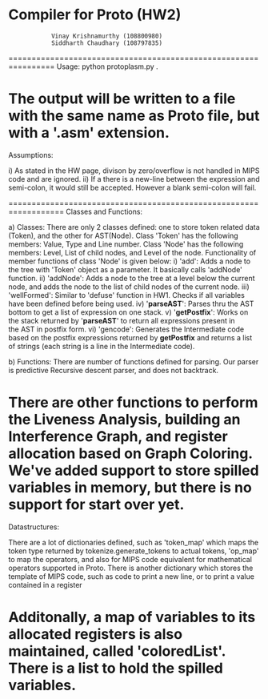 Compiler for Proto (HW2)
================================================================
				Vinay Krishnamurthy (108800980)
			  	Siddharth Chaudhary (108797835)
================================================================
Usage: 
python protoplasm.py <Protofilename>.

The output will be written to a file with the same name as
Proto file, but with a '.asm' extension.
=================================================================
Assumptions:

i) As stated in the HW page, divison by zero/overflow
   is not handled in MIPS code and are ignored.
ii) If a there is a new-line between the expression and
    semi-colon, it would still be accepted. However a 
    blank semi-colon will fail.

==================================================================
Classes and Functions:

a) Classes:
   There are only 2 classes defined: one to store token
   related data (Token), and the other for AST(Node). 
   Class 'Token' has the following members: Value, Type 
   and Line number. Class 'Node' has the following 
   members: Level, List of child nodes, and Level of the 
   node. Functionality of member functions of class 'Node' 
   is given below:
   i) 'add': Adds a node to the tree with 'Token' object as
      a parameter. It basically calls 'addNode' function.
   ii) 'addNode': Adds a node to the tree at a level below
        the current node, and adds the node to the list of
    	child nodes of the current node.
   iii) 'wellFormed': Similar to 'defuse' function in HW1.
   	 Checks if all variables have been defined before
     	 being used.
   iv) '__parseAST__': Parses thru the AST bottom to get a 
        list of expression on one stack.
    v) '__getPostfix__': Works on the stack returned by
       '__parseAST__' to return all expressions present in	
       the AST in postfix form.
   vi) 'gencode': Generates the Intermediate code based on
       the postfix expressions returned by __getPostfix__
       and returns a list of strings (each string is a line
       in the Intermediate code).

b) Functions:
   There are number of functions defined for parsing. Our 
   parser is predictive Recursive descent parser, and does
   not backtrack.

   There are other functions to perform the Liveness Analysis,
   building an Interference Graph, and register allocation based
   on Graph Coloring. We've added support to store spilled 
   variables in memory, but there is no support for start over 
   yet.
======================================================================
Datastructures:

There are a lot of dictionaries defined, such as 'token_map' which
maps the token type returned by tokenize.generate_tokens to actual
tokens, 'op_map' to map the operators, and also for MIPS code 
equivalent for mathematical operators supported in Proto. There is
another dictionary which stores the template of MIPS code, such as
code to print a new line, or to print a value contained in a register

Additonally, a map of variables to its allocated registers is also
maintained, called 'coloredList'. There is a list to hold the spilled
variables.
=======================================================================